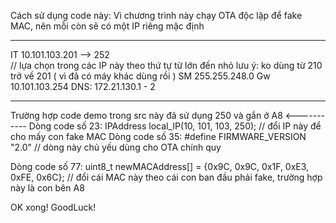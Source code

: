 Cách sử dụng code này: 
Vì chương trình này chạy OTA độc lập để fake MAC, nên mỗi còn sẽ có một IP riêng mặc định 

***********************
IT 10.101.103.201 --> 252   
// lựa chọn trong các IP này theo thứ tự từ lớn đến nhỏ   lưu ý: ko dùng từ 210 trở về 201 ( vì đã có máy khác dùng rồi )
SM 255.255.248.0
Gw 10.101.103.254
DNS: 172.21.130.1 - 2
***********************
Trường hợp code demo trong src này đã sử dụng 250 và gắn ở A8 <-----------
Dòng code số 23:    IPAddress local_IP(10, 101, 103, 250); // đổi IP này để cho mấy con fake MAC
Dòng code số 35:    #define FIRMWARE_VERSION "2.0"  // dòng này chủ yếu dùng cho OTA chính quy

Dòng code số 77:    uint8_t newMACAddress[] = {0x9C, 0x9C, 0x1F, 0xE3, 0xFE, 0x6C};    // đổi cái MAC này theo cái con ban đầu phải fake, trường hợp này là con bên A8

OK xong! GoodLuck!









